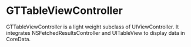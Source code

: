 GTTableViewController
=====================
GTTableViewController is a light weight subclass of UIViewController. It integrates NSFetchedResultsController and UITableView to display data in CoreData. 
